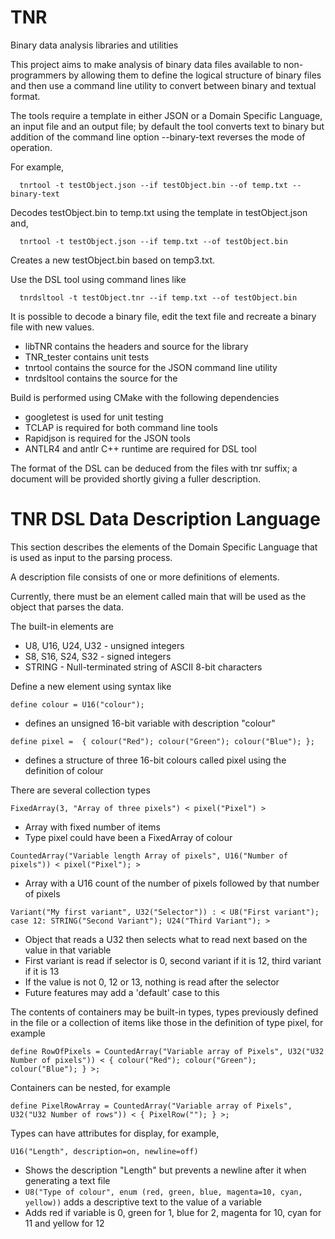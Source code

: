 # TNR
Binary data analysis libraries and utilities

This project aims to make analysis of binary data files available to non-programmers by allowing 
them to define the logical structure of binary files and then use a command line utility to convert 
between binary and textual format.

The tools require a template in either JSON or a Domain Specific Language, an input file and an output file; by default the tool converts text to binary but addition of the command line option --binary-text reverses the mode of operation.

For example,

`  tnrtool -t testObject.json --if testObject.bin --of temp.txt --binary-text`

Decodes testObject.bin to temp.txt using the template in testObject.json and,

`  tnrtool -t testObject.json --if temp.txt --of testObject.bin`

Creates a new testObject.bin based on temp3.txt.

Use the DSL tool using command lines like

`  tnrdsltool -t testObject.tnr --if temp.txt --of testObject.bin`

It is possible to decode a binary file, edit the text file and recreate a binary file with new values.

- libTNR contains the headers and source for the library
- TNR_tester contains unit tests
- tnrtool contains the source for the JSON command line utility
- tnrdsltool contains the source for the

Build is performed using CMake with the following dependencies

- googletest is used for unit testing
- TCLAP is required for both command line tools
- Rapidjson is required for the JSON tools
- ANTLR4 and antlr C++ runtime are required for DSL tool 

The format of the DSL can be deduced from the files with tnr suffix; a document will be provided shortly giving a fuller description.

# TNR DSL Data Description Language
This section describes the elements of the Domain Specific Language
that is used as input to the parsing process.

A description file consists of one or more definitions of elements.

Currently, there must be an element called main that will be used as the
object that parses the data.

The built-in elements are 
- U8, U16, U24, U32 - unsigned integers
- S8, S16, S24, S32 - signed integers
- STRING - Null-terminated string of ASCII 8-bit characters

Define a new element using syntax like

`define colour = U16("colour");`
- defines an unsigned 16-bit variable with description "colour"

`define pixel = 
{
    colour("Red");
    colour("Green");
    colour("Blue");
};`
- defines a structure of three 16-bit colours called pixel using the definition of colour

There are several collection types

`FixedArray(3, "Array of three pixels") < pixel("Pixel") >`
- Array with fixed number of items
- Type pixel could have been a FixedArray of colour

`CountedArray("Variable length Array of pixels", U16("Number of pixels")) < pixel("Pixel"); >`
- Array with a U16 count of the number of pixels followed by that number of pixels

`Variant("My first variant", U32("Selector")) : < U8("First variant");
case 12: STRING("Second Variant"); U24("Third Variant"); >`
- Object that reads a U32 then selects what to read next based on 
the value in that variable
- First variant is read if selector is 0, second variant if it is 12,
third variant if it is 13
- If the value is not 0, 12 or 13, nothing is read after the selector
- Future features may add a 'default' case to this

The contents of containers may be built-in types, 
types previously defined in the file or a collection of items like those in the definition of type pixel, for example

`define RowOfPixels = CountedArray("Variable array of Pixels", U32("U32 Number of pixels")) <
{
    colour("Red");
    colour("Green");
    colour("Blue");
} >;`

Containers can be nested, for example

`define PixelRowArray = CountedArray("Variable array of Pixels", U32("U32 Number of rows")) <
{
    PixelRow("");
} >;`

Types can have attributes for display, for example,

`U16("Length", description=on, newline=off)`
- Shows the description "Length" but prevents a newline after it when generating a text file
- `U8("Type of colour", enum (red, green, blue, magenta=10, cyan, yellow))` adds a descriptive text to the value of a variable
- Adds red if variable is 0, green for 1, blue for 2, magenta for 10, cyan for 11 and yellow for 12
